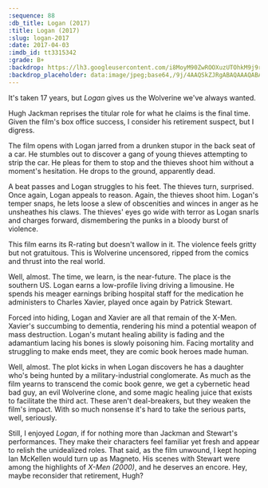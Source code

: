 ```yaml
---
:sequence: 88
:db_title: Logan (2017)
:title: Logan (2017)
:slug: logan-2017
:date: 2017-04-03
:imdb_id: tt3315342
:grade: B+
:backdrop: https://lh3.googleusercontent.com/i8MoyM90ZwROOXuzUTOhkM9j9rsS3uGF73dVSqV67PHqw9U7jGEqPArKCYUoBBvT-S7EeKGAWlQuRvLEvxwgPd59o0_4ATGGGjxHYmVF4rKoIQA1rz7ydczdlk4RvMuOQQdxYQ=w1000-l75-rj
:backdrop_placeholder: data:image/jpeg;base64,/9j/4AAQSkZJRgABAQAAAQABAAD/2wCEACgcHiMeDSgjISMtKygwPGRBPDc3PHtYXUlkkYCZlo+AjIqgtObDoKrarYqMyP/L2u71////m8H////6/+b9//gBKy0tPDU8dkFBdviZjKX4+Pj4+Pj4+Pj4+Pj4+Pj47Oz47Pj4+Pjs7Pj47Oz4+Oz4+Ozs+Pj47Pjs7Pjs7Pj4+P/AABEIAAsAFAMBIgACEQEDEQH/xAAXAAADAQAAAAAAAAAAAAAAAAAABAUC/8QAHxAAAgICAgMBAAAAAAAAAAAAAQIDEQAhBTESIqEE/8QAFQEBAQAAAAAAAAAAAAAAAAAAAQD/xAAUEQEAAAAAAAAAAAAAAAAAAAAA/9oADAMBAAIRAxEAPwBYRMkNSsR3RJ61jHFshkcsa1QB1eIkl+Wby36n4LzEzFJgFNVZGCXG5D86SFS+xrSk4ZHm9ZhWrAOGBf/Z
---
```


It's taken 17 years, but _Logan_ gives us the Wolverine we've always wanted.

Hugh Jackman reprises the titular role for what he claims is the final time. Given the film's box office success, I consider his retirement suspect, but I digress.

The film opens with Logan jarred from a drunken stupor in the back seat of a car. He stumbles out to discover a gang of young thieves attempting to strip the car. He pleas for them to stop and the thieves shoot him without a moment's hesitation. He drops to the ground, apparently dead.

A beat passes and Logan struggles to his feet. The thieves turn, surprised. Once again, Logan appeals to reason. Again, the thieves shoot him. Logan's temper snaps, he lets loose a slew of obscenities and winces in anger as he unsheathes his claws. The thieves' eyes go wide with terror as Logan snarls and charges forward, dismembering the punks in a bloody burst of violence.

This film earns its R-rating but doesn't wallow in it. The violence feels gritty but not gratuitous. This is Wolverine uncensored, ripped from the comics and thrust into the real world.

Well, almost. The time, we learn, is the near-future. The place is the southern US. Logan earns a low-profile living driving a limousine. He spends his meager earnings bribing hospital staff for the medication he administers to Charles Xavier, played once again by Patrick Stewart.

Forced into hiding, Logan and Xavier are all that remain of the X-Men. Xavier's succumbing to dementia, rendering his mind a potential weapon of mass destruction. Logan's mutant healing ability is fading and the adamantium lacing his bones is slowly poisoning him. Facing mortality and struggling to make ends meet, they are comic book heroes made human.

Well, almost. The plot kicks in when Logan discovers he has a daughter who's being hunted by a military-industrial conglomerate. As much as the film yearns to transcend the comic book genre, we get a cybernetic head bad guy, an evil Wolverine clone, and some magic healing juice that exists to facilitate the third act. These aren't deal-breakers, but they weaken the film's impact. With so much nonsense it's hard to take the serious parts, well, seriously.

Still, I enjoyed _Logan_, if for nothing more than Jackman and Stewart's performances. They make their characters feel familiar yet fresh and appear to relish the unidealized roles. That said, as the film unwound, I kept hoping Ian McKellen would turn up as Magneto. His scenes with Stewart were among the highlights of _X-Men (2000)_, and he deserves an encore. Hey, maybe reconsider that retirement, Hugh?
